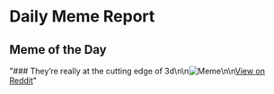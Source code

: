 # Daily Meme Report

## Meme of the Day
"### They’re really at the cutting edge of 3d\n\n![Meme](https://i.redd.it/2xzvc0hyzt7f1.gif)\n\n[View on Reddit](https://redd.it/1lf45m1)"

